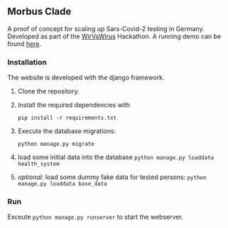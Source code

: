 ## Morbus Clade

A proof of concept for scaling up Sars-Covid-2 testing in Germany. 
Developed as part of the [WirVsWirus](https://wirvsvirushackathon.org/) Hackathon. 
A running demo can be found [here](https://sars-cov2-testing.herokuapp.com/).

### Installation
The website is developed with the django framework.

1. Clone the repository.

2. Install the required dependencies with

    ``pip install -r requirements.txt``

3. Execute the database migrations:

    ``python manage.py migrate``

4. load some initial data into the database
    ``python manage.py loaddata health_system``

5. _optional_: load some dummy fake data for tested persons:
    ``python manage.py loaddata base_data``


### Run

Exceute `python manage.py runserver` to start the webserver.
